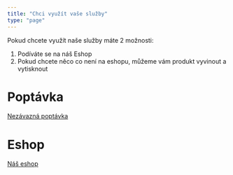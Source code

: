 ```yaml
---
title: "Chci využít vaše služby"
type: "page"
---
```

Pokud chcete využít naše služby máte 2 možnosti:
1. Podíváte se na náš Eshop
2. Pokud chcete něco co není na eshopu, můžeme vám produkt vyvinout a vytisknout

# Poptávka 
[Nezávazná poptávka](https://hvyvoj.cz)
# Eshop
[Náš eshop](https://www.horakovic.store)
